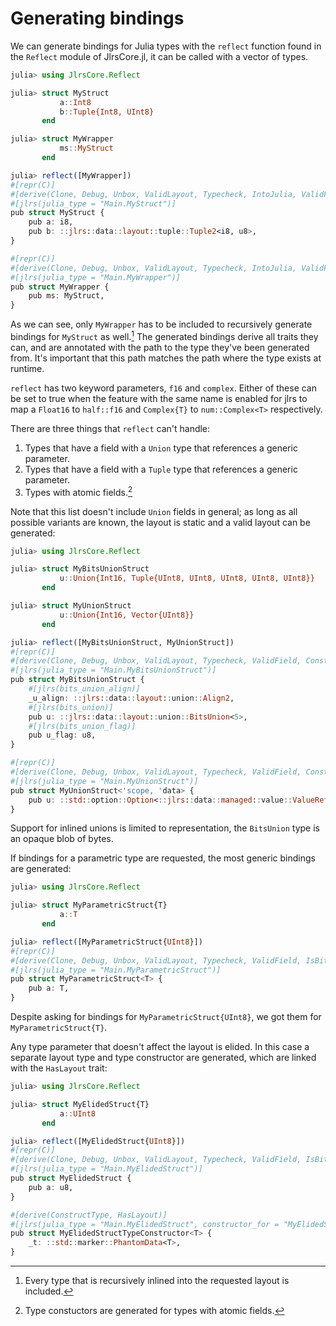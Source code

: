 # Generating bindings

We can generate bindings for Julia types with the `reflect` function found in the `Reflect` module of JlrsCore.jl, it can be called with a vector of types.

```julia
julia> using JlrsCore.Reflect

julia> struct MyStruct
           a::Int8
           b::Tuple{Int8, UInt8}
       end

julia> struct MyWrapper
           ms::MyStruct
       end

julia> reflect([MyWrapper])
#[repr(C)]
#[derive(Clone, Debug, Unbox, ValidLayout, Typecheck, IntoJulia, ValidField, IsBits, ConstructType, CCallArg, CCallReturn)]
#[jlrs(julia_type = "Main.MyStruct")]
pub struct MyStruct {
    pub a: i8,
    pub b: ::jlrs::data::layout::tuple::Tuple2<i8, u8>,
}

#[repr(C)]
#[derive(Clone, Debug, Unbox, ValidLayout, Typecheck, IntoJulia, ValidField, IsBits, ConstructType, CCallArg, CCallReturn)]
#[jlrs(julia_type = "Main.MyWrapper")]
pub struct MyWrapper {
    pub ms: MyStruct,
}
```

As we can see, only `MyWrapper` has to be included to recursively generate bindings for `MyStruct` as well.[^1] The generated bindings derive all traits they can, and are annotated with the path to the type they've been generated from. It's important that this path matches the path where the type exists at runtime.

`reflect` has two keyword parameters, `f16` and `complex`. Either of these can be set to true when the feature with the same name is enabled for jlrs to map a `Float16` to `half::f16` and `Complex{T}` to `num::Complex<T>` respectively.

There are three things that `reflect` can't handle:

1. Types that have a field with a `Union` type that references a generic parameter.
2. Types that have a field with a `Tuple` type that references a generic parameter.
3. Types with atomic fields.[^2]

Note that this list doesn't include `Union` fields in general; as long as all possible variants are known, the layout is static and a valid layout can be generated:

```julia
julia> using JlrsCore.Reflect

julia> struct MyBitsUnionStruct
           u::Union{Int16, Tuple{UInt8, UInt8, UInt8, UInt8, UInt8}}
       end

julia> struct MyUnionStruct
           u::Union{Int16, Vector{UInt8}}
       end

julia> reflect([MyBitsUnionStruct, MyUnionStruct])
#[repr(C)]
#[derive(Clone, Debug, Unbox, ValidLayout, Typecheck, ValidField, ConstructType, CCallArg)]
#[jlrs(julia_type = "Main.MyBitsUnionStruct")]
pub struct MyBitsUnionStruct {
    #[jlrs(bits_union_align)]
    _u_align: ::jlrs::data::layout::union::Align2,
    #[jlrs(bits_union)]
    pub u: ::jlrs::data::layout::union::BitsUnion<5>,
    #[jlrs(bits_union_flag)]
    pub u_flag: u8,
}

#[repr(C)]
#[derive(Clone, Debug, Unbox, ValidLayout, Typecheck, ValidField, ConstructType, CCallArg)]
#[jlrs(julia_type = "Main.MyUnionStruct")]
pub struct MyUnionStruct<'scope, 'data> {
    pub u: ::std::option::Option<::jlrs::data::managed::value::ValueRef<'scope, 'data>>,
}
```

Support for inlined unions is limited to representation, the `BitsUnion` type is an opaque blob of bytes.

If bindings for a parametric type are requested, the most generic bindings are generated:

```julia
julia> using JlrsCore.Reflect

julia> struct MyParametricStruct{T}
           a::T
       end

julia> reflect([MyParametricStruct{UInt8}])
#[repr(C)]
#[derive(Clone, Debug, Unbox, ValidLayout, Typecheck, ValidField, IsBits, ConstructType, CCallArg, CCallReturn)]
#[jlrs(julia_type = "Main.MyParametricStruct")]
pub struct MyParametricStruct<T> {
    pub a: T,
}
```

Despite asking for bindings for `MyParametricStruct{UInt8}`, we got them for `MyParametricStruct{T}`.

Any type parameter that doesn't affect the layout is elided. In this case a separate layout type and type constructor are generated, which are linked with the `HasLayout` trait:

```julia
julia> using JlrsCore.Reflect

julia> struct MyElidedStruct{T}
           a::UInt8
       end

julia> reflect([MyElidedStruct{UInt8}])
#[repr(C)]
#[derive(Clone, Debug, Unbox, ValidLayout, Typecheck, ValidField, IsBits)]
#[jlrs(julia_type = "Main.MyElidedStruct")]
pub struct MyElidedStruct {
    pub a: u8,
}

#[derive(ConstructType, HasLayout)]
#[jlrs(julia_type = "Main.MyElidedStruct", constructor_for = "MyElidedStruct", scope_lifetime = false, data_lifetime = false, layout_params = [], elided_params = ["T"], all_params = ["T"])]
pub struct MyElidedStructTypeConstructor<T> {
    _t: ::std::marker::PhantomData<T>,
}
```

[^1]: Every type that is recursively inlined into the requested layout is included.

[^2]: Type constuctors are generated for types with atomic fields.
